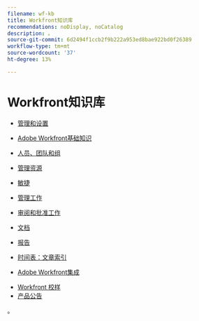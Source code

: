 ```yaml
---
filename: wf-kb
title: Workfront知识库
recommendations: noDisplay, noCatalog
description: 。
source-git-commit: 6d2494f1ccb2f9b222a953ed8bae922bd0f26389
workflow-type: tm+mt
source-wordcount: '37'
ht-degree: 13%

---
```



# Workfront知识库

* [管理和设置](administration-and-setup/administration-and-setup.md)
* [Adobe Workfront基础知识](workfront-basics/workfront-basics.md)
* [人员、团队和组](people-teams-and-groups/people-teams-and-groups.md)
* [管理资源](resource-mgmt/manage-resources.md)
* [敏捷](agile/agile.md)
* [管理工作](manage-work/manage-work.md)
* [审阅和批准工作](review-and-approve-work/review-and-approve-work.md)
* [文档](documents/documents-overview.md)
* [报告](reports-and-dashboards/reports-and-dashboards-overview.md)

  <!--
  <li data-mc-conditions="QuicksilverOrClassic.Draft mode">Enhanced analytics</li>
  -->

* [时间表：文章索引](timesheets/timesheets-all.md)
* [Adobe Workfront集成](workfront-integrations-and-apps/workfront-integrations.md)
<!--* [Adobe Workfront API](wf-api/workfront-api.md) -->
* [Workfront 校样](workfront-proof/workfront-proof.md)
* [产品公告](product-announcements/product-announcements.md)

。
